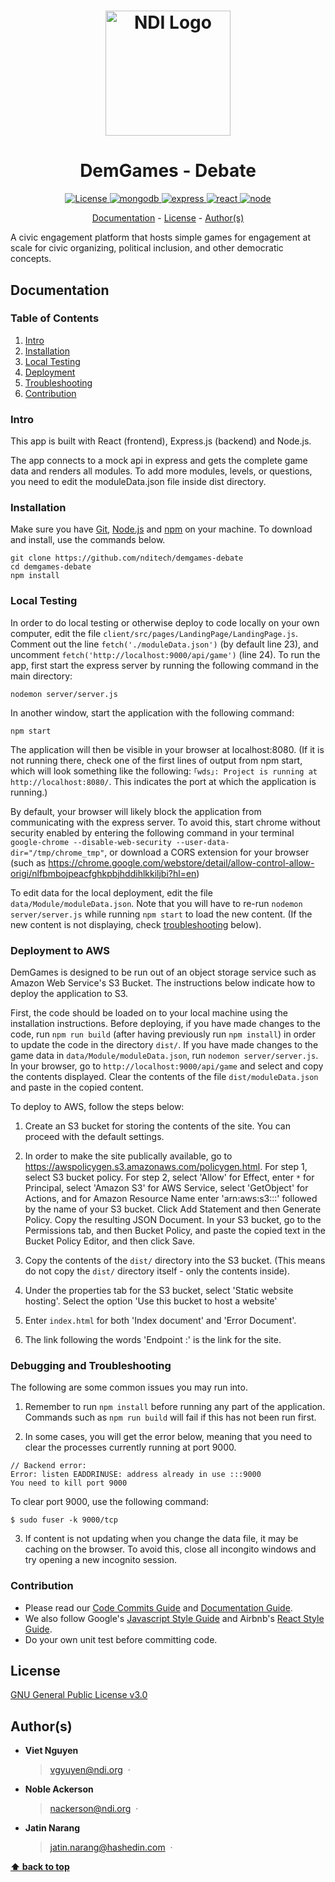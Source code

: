 <h1 align="center">
    <a href="https://www.ndi.org/"><img src="https://www.ndi.org/sites/all/themes/ndi/images/NDI_logo_svg.svg" alt="NDI Logo" width="200"></a>
  </h1>
  
  <h1 align="center">
    DemGames - Debate
  </h1>
  
  <p align="center">
    <a href="https://github.com/nditech/demgames-debate/blob/master/LICENSE">
      <img src="https://img.shields.io/badge/license-GPL-red.svg" alt="License"/>
    </a>
    <a href="https://docs.mongodb.com/">
      <img src="https://img.shields.io/badge/mongodb-v3.6.5-blue.svg" alt="mongodb"/>
    </a>
    <a href="https://www.npmjs.com/package/express">
      <img src="https://img.shields.io/badge/express-v4.16.3-blue.svg" alt="express"/>
    </a>
    <a href="https://www.npmjs.com/package/react">
      <img src="https://img.shields.io/badge/react-v14.4.0-blue.svg" alt="react"/>
    </a>
    <a href="https://nodejs.org/en/docs/">
      <img src="https://img.shields.io/badge/node-v10.3.0-blue.svg" alt="node"/>
    </a>
  </p>
  
  <p align="center">
    <a href="#documentation">Documentation</a> - 
    <a href="#license">License</a> - 
    <a href="#authors">Author(s)</a>
  </p>
  
A civic engagement platform that hosts simple games for engagement at scale for civic organizing, political inclusion, and other democratic concepts. 
  
  ## Documentation
    
  ### Table of Contents
  
  1. [Intro](#intro)
  1. [Installation](#installation)
  1. [Local Testing](#local-testing)
  1. [Deployment](#deployment-to-aws)
  1. [Troubleshooting](#debugging-and-troubleshooting)
  1. [Contribution](#contribution)
  
### Intro
  
  This app is built with React (frontend), Express.js (backend) and Node.js.
  
  The app connects to a mock api in express and gets the complete game data and renders all modules.
  To add more modules, levels, or questions, you need to edit the moduleData.json file inside dist directory. 
    
### Installation
  
  Make sure you have [Git](https://git-scm.com/downloads), [Node.js](https://nodejs.org/en/download/package-manager/) and [npm](https://www.npmjs.com/get-npm) on your machine. To download and install, use the commands below. 
  

  ```
  git clone https://github.com/nditech/demgames-debate
  cd demgames-debate
  npm install
  ```

### Local Testing

 In order to do local testing or otherwise deploy to code locally on your own computer, edit the file `client/src/pages/LandingPage/LandingPage.js`. Comment out the line `fetch('./moduleData.json')` (by default line 23), and uncomment `fetch('http://localhost:9000/api/game')` (line 24). To run the app, first start the express server by running the following command in the main directory:

  ```
  nodemon server/server.js  
  ```

  In another window, start the application with the following command:

  ```
  npm start
  ```

  The application will then be visible in your browser at localhost:8080. (If it is not running there, check one of the first lines of output from npm start, which will look something like the following: `｢wds｣: Project is running at http://localhost:8080/`. This indicates the port at which the application is running.)

  By default, your browser will likely block the application from communicating with the express server. To avoid this, start chrome without security enabled by entering the following command in your terminal `google-chrome --disable-web-security --user-data-dir="/tmp/chrome_tmp"`, or download a CORS extension for your browser (such as https://chrome.google.com/webstore/detail/allow-control-allow-origi/nlfbmbojpeacfghkpbjhddihlkkiljbi?hl=en)

To edit data for the local deployment, edit the file `data/Module/moduleData.json`. Note that you will have to re-run `nodemon server/server.js` while running `npm start` to load the new content. (If the new content is not displaying, check [troubleshooting](#debugging-and-troubleshooting) below).

### Deployment to AWS

DemGames is designed to be run out of an object storage service such as Amazon Web Service's S3 Bucket. The instructions below indicate how to deploy the application to S3.

First, the code should be loaded on to your local machine using the installation instructions. Before deploying, if you have  made changes to the code, run `npm run build` (after having previously run `npm install`) in order to update the code in the directory `dist/`. If you have made changes to the game data in `data/Module/moduleData.json`, run `nodemon server/server.js`. In your browser, go to `http://localhost:9000/api/game` and select and copy the contents displayed. Clear the contents of the file `dist/moduleData.json` and paste in the copied content.

To deploy to AWS, follow the steps below:

1. Create an S3 bucket for storing the contents of the site. You can proceed with the default settings.

2. In order to make the site publically available, go to https://awspolicygen.s3.amazonaws.com/policygen.html. For step 1, select S3 bucket policy. For step 2, select 'Allow' for Effect, enter `*` for Principal, select 'Amazon S3' for AWS Service, select 'GetObject' for Actions, and for Amazon Resource Name enter 'arn:aws:s3:::' followed by the name of your S3 bucket. Click Add Statement and then Generate Policy. Copy the resulting JSON Document. In your S3 bucket, go to the Permissions tab, and then Bucket Policy, and paste the copied text in the Bucket Policy Editor, and then click Save.

3. Copy the contents of the `dist/` directory into the S3 bucket. (This means do not copy the `dist/` directory itself - only the contents inside).

4. Under the properties tab for the S3 bucket, select 'Static website hosting'. Select the option 'Use this bucket to host a website'

5. Enter `index.html` for both 'Index document' and 'Error Document'.

6. The link following the words 'Endpoint :' is the link for the site.


### Debugging and Troubleshooting

  The following are some common issues you may run into.

1. Remember to run `npm install` before running any part of the application. Commands such as `npm run build` will fail if this has not been run first.

2. In some cases, you will get the error below, meaning that you need to clear the processes currently running at port 9000.
  ```
  // Backend error:
  Error: listen EADDRINUSE: address already in use :::9000
  You need to kill port 9000
  ```

To clear port 9000, use the following command:
``` 
$ sudo fuser -k 9000/tcp
```

3. If content is not updating when you change the data file, it may be caching on the browser. To avoid this, close all incongito windows and try opening a new incognito session.

### Contribution
  
  * Please read our [Code Commits Guide](https://github.com/nditech/git-styleguide) and [Documentation Guide](https://github.com/nditech/standardized-README).
  * We also follow Google's [Javascript Style Guide](https://google.github.io/styleguide/jsguide.html) and Airbnb's [React Style Guide](https://github.com/airbnb/javascript/tree/master/react).
  * Do your own unit test before committing code.
  
  ## License
  
  [GNU General Public License v3.0](./LICENSE)
  
  ## Author(s)
  
  * <b>Viet Nguyen</b>
      > vgyuyen@ndi.org &nbsp;&middot;&nbsp;
  * <b>Noble Ackerson</b>
      > nackerson@ndi.org &nbsp;&middot;&nbsp;
  * <b>Jatin Narang</b>
      > jatin.narang@hashedin.com &nbsp;&middot;&nbsp;
      
  
  **[⬆ back to top](#documentation)**

